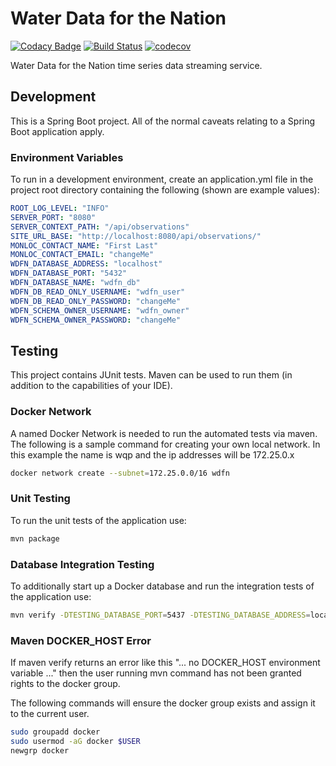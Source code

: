 # Water Data for the Nation
[![Codacy Badge](https://api.codacy.com/project/badge/Grade/1b57ae37d61a48078ee9b7b64204b463)](https://www.codacy.com/manual/usgs_wma_dev/time-series-services?utm_source=github.com&amp;utm_medium=referral&amp;utm_content=usgs/time-series-services&amp;utm_campaign=Badge_Grade)
[![Build Status](https://travis-ci.com/usgs/time-series-services.svg?branch=master)](https://travis-ci.com/usgs/time-series-services)
[![codecov](https://codecov.io/gh/usgs/time-series-services/branch/master/graph/badge.svg)](https://codecov.io/gh/usgs/time-series-services)

Water Data for the Nation time series data streaming service.

## Development
This is a Spring Boot project. All of the normal caveats relating to a Spring Boot application apply.

### Environment Variables
To run in a development environment, create an application.yml file in the project root directory containing the following (shown are example values):

```.yml
ROOT_LOG_LEVEL: "INFO"
SERVER_PORT: "8080"
SERVER_CONTEXT_PATH: "/api/observations"
SITE_URL_BASE: "http://localhost:8080/api/observations/"
MONLOC_CONTACT_NAME: "First Last"
MONLOC_CONTACT_EMAIL: "changeMe"
WDFN_DATABASE_ADDRESS: "localhost"
WDFN_DATABASE_PORT: "5432"
WDFN_DATABASE_NAME: "wdfn_db"
WDFN_DB_READ_ONLY_USERNAME: "wdfn_user"
WDFN_DB_READ_ONLY_PASSWORD: "changeMe"
WDFN_SCHEMA_OWNER_USERNAME: "wdfn_owner"
WDFN_SCHEMA_OWNER_PASSWORD: "changeMe"
```

## Testing
This project contains JUnit tests. Maven can be used to run them (in addition to the capabilities of your IDE).

### Docker Network
A named Docker Network is needed to run the automated tests via maven. The following is a sample command for creating your own local network. In this example the name is wqp and the ip addresses will be 172.25.0.x

```.sh
docker network create --subnet=172.25.0.0/16 wdfn
```

### Unit Testing
To run the unit tests of the application use:

```.sh
mvn package
```

### Database Integration Testing
To additionally start up a Docker database and run the integration tests of the application use:

```.sh
mvn verify -DTESTING_DATABASE_PORT=5437 -DTESTING_DATABASE_ADDRESS=localhost -DTESTING_DATABASE_NETWORK=wdfn
```

### Maven DOCKER_HOST Error

If maven verify returns an error like this "... no DOCKER_HOST environment variable ..."
then the user running mvn command has not been granted rights to the docker group.

The following commands will ensure the docker group exists and assign it to the current user.

```.sh
sudo groupadd docker
sudo usermod -aG docker $USER
newgrp docker
```

